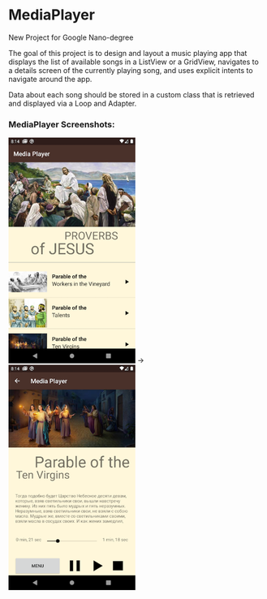 # MediaPlayer
New Project for Google Nano-degree

The goal of this project is to design and layout a music playing app that displays the list of available songs in a ListView or a GridView, navigates to a details screen of the currently playing song, and uses explicit intents to navigate around the app.

Data about each song should be stored in a custom class that is retrieved and displayed via a Loop and Adapter.

### MediaPlayer Screenshots:
<img src="https://github.com/mobilotest/MediaPlayer/blob/master/images/menu.png" width = 250> -> <img src="https://github.com/mobilotest/MediaPlayer/blob/master/images/player.png" width = 250>
